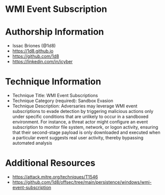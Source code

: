 # WMI Event Subscription

# Authorship Information

* Issac Briones (@1d8)
* https://1d8.github.io
* https://github.com/1d8
* https://linkedin.com/in/icyber

# Technique Information

* Technique Title: WMI Event Subscriptions
* Technique Category (required): Sandbox Evasion
* Technique Description: Adversaries may leverage WMI event subscriptions to evade detection by triggering malicious actions only under specific conditions that are unlikely to occur in a sandboxed environment. For instance, a threat actor might configure an event subscription to monitor file system, network, or logon activity, ensuring that their second-stage payload is only downloaded and executed when a particular event suggests real user activity, thereby bypassing automated analysis

# Additional Resources
* https://attack.mitre.org/techniques/T1546
* https://github.com/1d8/offsec/tree/main/persistence/windows/wmi-event-subscription
